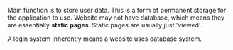 Main function is to store user data. This is a form of permanent storage for the application to use. Website may not have database, which means they are essentially **static pages**. Static pages are usually just 'viewed'.

A login system inherently means a website uses database system.